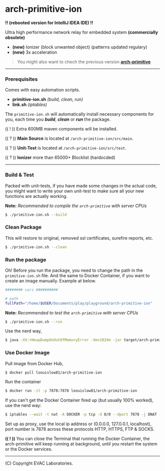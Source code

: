 # arch-primitive-ion

**!! (rebooted version for IntelliJ IDEA IDE) !!**

Ultra high performance network relay for embedded system **(commercially obsolete)**

- **(new)** Ionizer (block unwanted object) (patterns updated regulary)
- **(new)** 3x acceleration

> You might also want to chech the previous version [**arch-primitive**](https://github.com/loouislow81/arch-primitive)

---

### Prerequisites

Comes with easy automation scripts.

- **primitive-ion.sh** _(build, clean, run)_
- **link.sh** _(iptables)_

The `primitive-ion.sh` will automatically install necessary components for you, each time you _**build**_, _**clean**_ or _**run**_ the package.

(( ! )) Extra 600MB maven components will be installed.

(( ? )) **Main Source** is located at `/arch-primitive-ion/src/main`.

(( ? )) **Unit-Test** is located at `/arch-primitive-ion/src/test`.

(( ? )) **Ionizer** more than 65000+ Blocklist (hardocded)

---

### Build & Test

Packed with unit-tests, if you have made some changes in the actual code, you might want to write your own unit-test to make sure all your new functions are actually working.

**Note:** _Recommended to compile the `arch-primitive` with server CPUs_

```bash
$ ./primitive-ion.sh --build
```

### Clean Package

This will restore to original, removed ssl certificates, surefire reports, etc.

```bash
$ ./primitive-ion.sh --clean
```

### Run the package

Oh! Before you run the package, you need to change the path in the `primitive-ion.sh` file. And the same to Docker Container, if you want to create an image manually. Example at below.

```bash
######## vars ##########

# path
fullPath="/home/$USER/Documents/play/playground/arch-primitive-ion"
```

**Note:** _Recommended to test the `arch-primitive` with server CPUs_

```bash
$ ./primitive-ion.sh --run
```

Use the nerd way,

```bash
$ java -XX:+HeapDumpOnOutOfMemoryError -Xmx1024m -jar target/arch-primitive-ion-0.9.7.5-SNAPSHOT-evaclabs.jar
```

### Use Docker Image

Pull image from Docker Hub,

```bash
$ docker pull loouislow81/arch-primitive-ion
```

Run the container

```bash
$ docker run -it -p 7878:7878 loouislow81/arch-primitive-ion
```

If you can't get the Docker Container fired up (but usually 100% worked), use the nerd way:

```bash
$ iptables --wait -t nat -A DOCKER -p tcp -d 0/0 --dport 7878 -j DNAT --to-destination 172.17.0.2:7878

```

Set up as proxy, use the local ip address or (0.0.0.0, 127.0.0.1, localhost), port number is 7878 across these protocols HTTP, HTTPS, FTP & SOCKS.

**(( ! ))** You can close the Terminal that running the Docker Container, the arch-primitive will keep running at background, until you restart the system or the Docker services.

---

(C) Copyright EVAC Laboratories.
